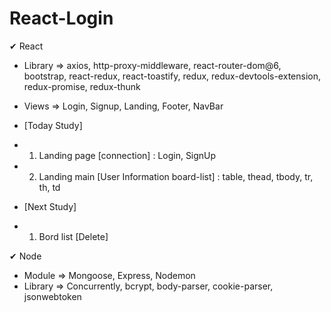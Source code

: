 # React-Login

✔ React
- Library => axios, http-proxy-middleware, react-router-dom@6, bootstrap, react-redux, react-toastify, redux, redux-devtools-extension, redux-promise, redux-thunk
- Views => Login, Signup, Landing, Footer, NavBar
- [Today Study]
- 1. Landing page [connection] : Login, SignUp 
- 2. Landing main [User Information board-list] : table, thead, tbody, tr, th, td

- [Next Study]
- 1. Bord list [Delete]

✔ Node
- Module => Mongoose, Express, Nodemon
- Library => Concurrently, bcrypt, body-parser, cookie-parser, jsonwebtoken
